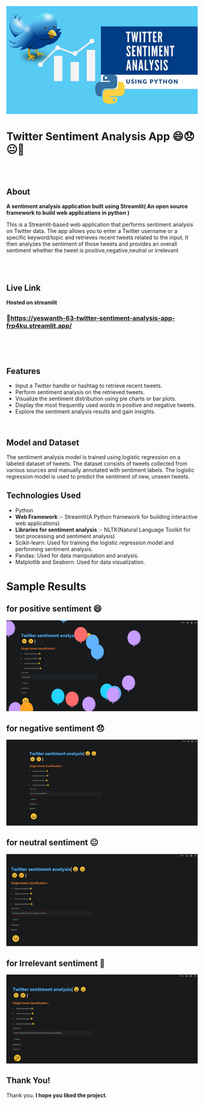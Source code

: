 ![project_image](images/twitter_page.54.jpg)
<br>
# Twitter Sentiment Analysis App 😄😞😐🤔
<br>
<br>

## About
**A sentiment analysis application built using Streamlit( An open source framework to build web applications in python )**

This is a Streamlit-based web application that performs sentiment analysis on Twitter data. The app allows you to enter a Twitter username or a specific keyword/topic and retrieves recent tweets related to the input. It then analyzes the sentiment of those tweets and provides an overall sentiment whether the tweet  is positive,negative,neutral or irrelevant

<br>
<br>

## Live Link
**Hosted on streamlit**

### 🔗https://yeswanth-63-twitter-sentiment-analysis-app-frp4ku.streamlit.app/
<br>
<br>


<br>

## Features

- Input a Twitter handle or hashtag to retrieve recent tweets.
- Perform sentiment analysis on the retrieved tweets.
- Visualize the sentiment distribution using pie charts or bar plots.
- Display the most frequently used words in positive and negative tweets.
- Explore the sentiment analysis results and gain insights.

<br>

## Model and Dataset
The sentiment analysis model is trained using logistic regression on a labeled dataset of tweets. The dataset consists of tweets collected from various sources and manually annotated with sentiment labels. The logistic regression model is used to predict the sentiment of new, unseen tweets.

## Technologies Used

- Python
- **Web Framework** :- Streamlit(A Python framework for building interactive web applications)
- **Libraries for sentiment analysis** :- NLTK(Natural Language Toolkit for text processing and sentiment analysis)
- Scikit-learn: Used for training the logistic regression model and performing sentiment analysis.
- Pandas: Used for data manipulation and analysis.
- Matplotlib and Seaborn: Used for data visualization.

# Sample Results

## for positive sentiment 😄

![Description 1](https://github.com/yeswanth-63/Twitter-Sentiment-Analysis/blob/main/images/for_positive_tweet_prediciton.png)

## for negative sentiment 😞

![Description 2](https://github.com/yeswanth-63/Twitter-Sentiment-Analysis/blob/main/images/for_negative_prediction.png )

## for neutral sentiment 😐

![Description 1](https://github.com/yeswanth-63/Twitter-Sentiment-Analysis/blob/main/images/neutral_tweet_prediction.png )

## for Irrelevant sentiment 🤔

![Description 1](https://github.com/yeswanth-63/Twitter-Sentiment-Analysis/blob/main/images/for_irrelevant_prediction.png )

## Thank You!
Thank you. **I hope you liked the project**.

